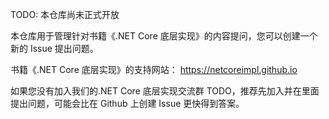 TODO: 本仓库尚未正式开放

本仓库用于管理针对书籍《.NET Core 底层实现》的内容提问，您可以创建一个新的 Issue 提出问题。

书籍《.NET Core 底层实现》的支持网站： https://netcoreimpl.github.io

如果您没有加入我们的.NET Core 底层实现交流群 TODO，推荐先加入并在里面提出问题，可能会比在 Github 上创建 Issue 更快得到答案。
